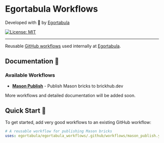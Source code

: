 # Egortabula Workflows

Developed with 💙 by [Egortabula][egor_tabula_website_link]

[![License: MIT][license_badge]][license_link]

---

Reusable [GitHub workflows][github_workflows_link] used internally at [Egortabula][egor_tabula_website_link].

## Documentation 📝

### Available Workflows

- **[Mason Publish](docs/mason_publish.md)** - Publish Mason bricks to brickhub.dev

More workflows and detailed documentation will be added soon.

## Quick Start 🚀

To get started, add very good workflows to an existing GitHub workflow:

```yaml
# A reusable workflow for publishing Mason bricks
uses: egortabula/egortabula_workflows/.github/workflows/mason_publish.yml@v1
```


[github_workflows_link]: https://docs.github.com/en/actions/learn-github-actions/workflow-syntax-for-github-actions
[license_badge]: https://img.shields.io/badge/license-MIT-blue.svg
[license_link]: https://opensource.org/licenses/MIT

[egor_tabula_website_link]: https://egortabula.dev